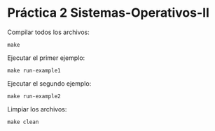 # Práctica 2 Sistemas-Operativos-II

Compilar todos los archivos:
    
    make

Ejecutar el primer ejemplo:

    make run-example1

Ejecutar el segundo ejemplo:

    make run-example2

Limpiar los archivos:

    make clean
